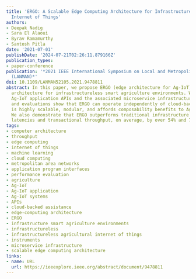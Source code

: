 ```yaml
---
title: 'ERGO: A Scalable Edge Computing Architecture for Infrastructureless Agricultural
  Internet of Things'
authors:
- Deepak Nadig
- Sara El Alaoui
- Byrav Ramamurthy
- Santosh Pitla
date: '2021-07-01'
publishDate: '2024-07-21T02:26:11.879166Z'
publication_types:
- paper-conference
publication: '*2021 IEEE International Symposium on Local and Metropolitan Area Networks
  (LANMAN)*'
doi: 10.1109/LANMAN52105.2021.9478811
abstract: In this paper, we propose ERGO (edge architecture for Ag-IoT), an edge-computing
  architecture for infrastructureless smart agriculture environments. We also develop
  Ag-IoT application APIs and the associated microservice infrastructure. Our implementation
  and evaluations show that ERGO can operate independently of cloud-backed assistance,
  is highly scalable, modular, and affords composability benefits to Ag-IoT systems.
  We also demonstrate that ERGO outperforms traditional infrastructure in response
  latencies and transactional throughput, on average, by over 54% and 77%, respectively.
tags:
- computer architecture
- throughput
- edge computing
- internet of things
- machine learning
- cloud computing
- metropolitan area networks
- application program interfaces
- performance evaluation
- agriculture
- Ag-IoT
- Ag-IoT application
- Ag-IoT systems
- APIs
- cloud-backed assistance
- edge-computing architecture
- ERGO
- infrastructure smart agriculture environments
- infrastructureless
- infrastructureless agricultural internet of things
- instruments
- microservice infrastructure
- scalable edge computing architecture
links:
- name: URL
  url: https://ieeexplore.ieee.org/abstract/document/9478811
---
```


